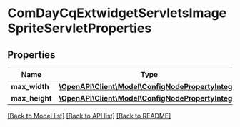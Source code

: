 # ComDayCqExtwidgetServletsImageSpriteServletProperties

## Properties
Name | Type | Description | Notes
------------ | ------------- | ------------- | -------------
**max_width** | [**\OpenAPI\Client\Model\ConfigNodePropertyInteger**](ConfigNodePropertyInteger.md) |  | [optional] 
**max_height** | [**\OpenAPI\Client\Model\ConfigNodePropertyInteger**](ConfigNodePropertyInteger.md) |  | [optional] 

[[Back to Model list]](../README.md#documentation-for-models) [[Back to API list]](../README.md#documentation-for-api-endpoints) [[Back to README]](../README.md)


